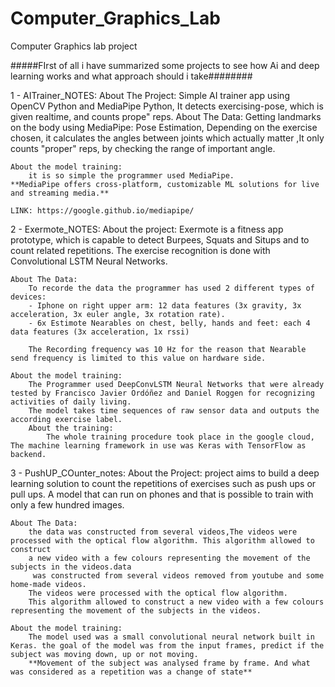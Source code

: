 # Computer_Graphics_Lab
Computer Graphics lab project 

#####FIrst of all i have summarized some projects to see how Ai and deep learning works and what approach should i take########

1 - AITrainer_NOTES:
	About The Project:
		Simple AI trainer app using OpenCV Python and MediaPipe Python,
		It detects exercising-pose, which is given realtime, and counts prope" reps.
	About The Data:
		Getting landmarks on the body using MediaPipe: Pose Estimation, Depending on the exercise chosen,
		 it calculates the angles between joints which actually matter ,It only counts "proper" reps, by checking the range of important angle.

	About the model training:
		it is so simple the programmer used MediaPipe.
	**MediaPipe offers cross-platform, customizable ML solutions for live and streaming media.**

	LINK: https://google.github.io/mediapipe/

2 - Exermote_NOTES:
	About the project:
		Exermote is a fitness app prototype, which is capable to detect Burpees, Squats and Situps and to count related repetitions.
		The exercise recognition is done with Convolutional LSTM Neural Networks.

	About The Data:
		To recorde the data the programmer has used 2 different types of devices:
		- Iphone on right upper arm: 12 data features (3x gravity, 3x acceleration, 3x euler angle, 3x rotation rate).
		- 6x Estimote Nearables on chest, belly, hands and feet: each 4 data features (3x acceleration, 1x rssi)

		The Recording frequency was 10 Hz for the reason that Nearable send frequency is limited to this value on hardware side.

	About the model training:
		The Programmer used DeepConvLSTM Neural Networks that were already tested by Francisco Javier Ordóñez and Daniel Roggen for recognizing activities of daily living.
		The model takes time sequences of raw sensor data and outputs the according exercise label.
		About the training:
			The whole training procedure took place in the google cloud, The machine learning framework in use was Keras with TensorFlow as backend.


3 - PushUP_COunter_notes:
	About the Project:
		project aims to build a deep learning solution to count the repetitions of exercises such as push ups or pull ups. 
		A model that can run on phones and that is possible to train with only a few hundred images.

	About The Data:
		the data was constructed from several videos,The videos were processed with the optical flow algorithm. This algorithm allowed to construct
 		a new video with a few colours representing the movement of the subjects in the videos.data
		 was constructed from several videos removed from youtube and some home-made videos.
		The videos were processed with the optical flow algorithm. 
		This algorithm allowed to construct a new video with a few colours representing the movement of the subjects in the videos.

	About the model training:
		The model used was a small convolutional neural network built in Keras. the goal of the model was from the input frames, predict if the subject was moving down, up or not moving.
		**Movement of the subject was analysed frame by frame. And what was considered as a repetition was a change of state**
	

